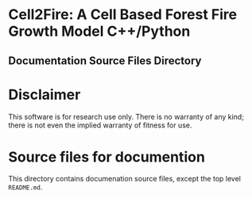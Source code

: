 # Cell2Fire: A Cell Based Forest Fire Growth Model  C++/Python
## Documentation Source Files Directory

# Disclaimer

This software is for research use only. There is no warranty of any kind;
there is not even the implied warranty of fitness for use.

# Source files for documention

This directory contains documenation source files, except the top
level `README.md`.